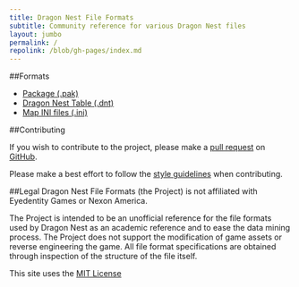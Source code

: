 ```yaml
---
title: Dragon Nest File Formats
subtitle: Community reference for various Dragon Nest files
layout: jumbo
permalink: /
repolink: /blob/gh-pages/index.md
---
```


##Formats

 - [Package (.pak)](files/pak/)
 - [Dragon Nest Table (.dnt)](files/dnt/)
 - [Map INI files (.ini)](files/ini/)

##Contributing

If you wish to contribute to the project, please make a [pull request](https://github.com/vincentzhang96/DragonNestFileFormats/pulls) on [GitHub](https://github.com/vincentzhang96/DragonNestFileFormats).

Please make a best effort to follow the [style guidelines](styleguide) when contributing.

##Legal
Dragon Nest File Formats (the Project) is not affiliated with Eyedentity Games or Nexon America.

The Project is intended to be an unofficial reference for the file formats used by Dragon Nest as an academic reference and to ease the data mining process. The Project does not support the modification of game assets or reverse engineering the game. All file format specifications are obtained through inspection of the structure of the file itself.

This site uses the [MIT License](https://github.com/vincentzhang96/DragonNestFileFormats/blob/gh-pages/LICENSE)
